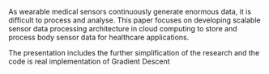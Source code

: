 As wearable medical sensors continuously generate enormous data, it is difficult to process and analyse. This paper focuses on developing scalable sensor data processing architecture in cloud computing to store and process body sensor data for healthcare applications.

The presentation includes the further simplification of the research and the code is real implementation of Gradient Descent

